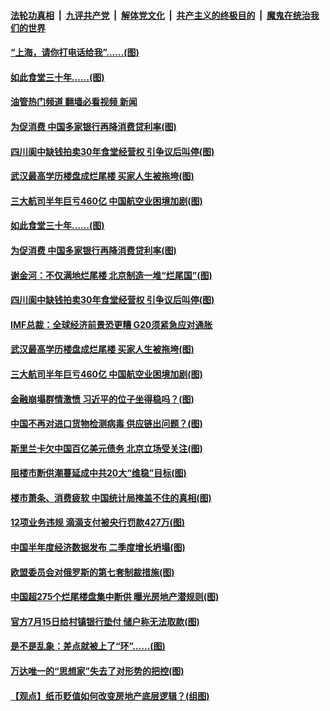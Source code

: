 ####  [法轮功真相](../../../../basic/blob/master/README.md?t=07181002) &nbsp;|&nbsp; [九评共产党](../../../../9ping.md/blob/master/README.md?t=07181002) &nbsp;|&nbsp; [解体党文化](../../../../jtdwh.md/blob/master/README.md?t=07181002)  &nbsp;|&nbsp; [共产主义的终极目的](../../../../gczydzjmd.md/blob/master/README.md?t=07181002) &nbsp;|&nbsp; [魔鬼在统治我们的世界](../../../../mgztzwmdsj.md/blob/master/README.md?t=07181002) 

#### [“上海，请你打电话给我”……(图)](../pages/p5/1012005.md?t=07181002) 

#### [如此食堂三十年……(图)](../pages/p5/1012000.md?t=07181002) 

#### [油管热门频道 翻墙必看视频 新闻](http://45.76.130.85:81/youtube.html?07181002)

#### [为促消费 中国多家银行再降消费贷利率(图)](../pages/p5/1011980.md?t=07181002) 

#### [四川阆中缺钱拍卖30年食堂经营权 引争议后叫停(图)](../pages/p5/1011975.md?t=07181002) 

#### [武汉最高学历楼盘成烂尾楼 买家人生被拖垮(图)](../pages/p5/1011933.md?t=07181002) 

#### [三大航司半年巨亏460亿 中国航空业困境加剧(图)](../pages/p5/1011923.md?t=07181002) 

#### [如此食堂三十年……(图)](../pages/p5/1012000.md?t=07181002) 

#### [为促消费 中国多家银行再降消费贷利率(图)](../pages/p5/1011980.md?t=07181002) 

#### [谢金河：不仅满地烂尾楼 北京制造一堆“烂尾国”(图)](../pages/p5/1011978.md?t=07181002) 

#### [四川阆中缺钱拍卖30年食堂经营权 引争议后叫停(图)](../pages/p5/1011975.md?t=07181002) 

#### [IMF总裁：全球经济前景恐更糟 G20须紧急应对通胀](../pages/p5/1011936.md?t=07181002) 

#### [武汉最高学历楼盘成烂尾楼 买家人生被拖垮(图)](../pages/p5/1011933.md?t=07181002) 

#### [三大航司半年巨亏460亿 中国航空业困境加剧(图)](../pages/p5/1011923.md?t=07181002) 

#### [金融崩塌群情激愤 习近平的位子坐得稳吗？(图)](../pages/p5/1011907.md?t=07181002) 

#### [中国不再对进口货物检测病毒 供应链出问题？(图)](../pages/p5/1011901.md?t=07181002) 

#### [斯里兰卡欠中国百亿美元债务 北京立场受关注(图)](../pages/p5/1011899.md?t=07181002) 

#### [阻楼市断供潮蔓延成中共20大“维稳”目标(图)](../pages/p5/1011897.md?t=07181002) 

#### [楼市萧条、消费疲软 中国统计局掩盖不住的真相(图)](../pages/p5/1011862.md?t=07181002) 

#### [12项业务违规 滴滴支付被央行罚款427万(图)](../pages/p5/1011861.md?t=07181002) 

#### [中国半年度经济数据发布 二季度增长坍塌(图)](../pages/p5/1011829.md?t=07181002) 

#### [欧盟委员会对俄罗斯的第七套制裁措施(图)](../pages/p5/1011828.md?t=07181002) 

#### [中国超275个烂尾楼盘集中断供 曝光房地产潜规则(图)](../pages/p5/1011818.md?t=07181002) 

#### [官方7月15日给村镇银行垫付 储户称无法取款(图)](../pages/p5/1011814.md?t=07181002) 

#### [是不是乱象：差点就被上了“环”……(图)](../pages/p5/1011786.md?t=07181002) 

#### [万达唯一的“思想家”失去了对形势的把控(图)](../pages/p5/1011780.md?t=07181002) 

#### [【观点】纸币贬值如何改变房地产底层逻辑？(组图)](../pages/p5/1011778.md?t=07181002) 

<img src='http://gfw-breaker.win/goodnews/indexes/p5.md' width='0px' height='0px'/>
